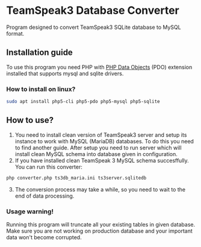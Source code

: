 # TeamSpeak3 Database Converter
Program designed to convert TeamSpeak3 SQLite database to MySQL format.

## Installation guide
To use this program you need PHP with [PHP Data Objects][1] (PDO) extension installed that supports mysql and sqlite drivers.

### How to install on linux?
```bash
sudo apt install php5-cli php5-pdo php5-mysql php5-sqlite
```

## How to use?
1. You need to install clean version of TeamSpeak3 server and setup its instance to work with MySQL (MariaDB) databases. To do this you need to find another guide. After setup you need to run server which will install clean MySQL schema into database given in configuration.
2. If you have installed clean TeamSpeak 3 MySQL schema succesffully. You can run this converter:
```bash
php converter.php ts3db_maria.ini ts3server.sqlitedb
```

3. The conversion process may take a while, so you need to wait to the end of data processing.

### Usage warning!
Running this program will truncate all your existing tables in given database. Make sure you are not working on production database and your important data won't become corrupted.

[1]: http://php.net/manual/en/book.pdo.php
